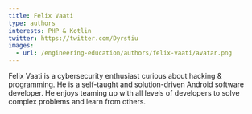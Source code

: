 ```yaml
---
title: Felix Vaati
type: authors
interests: PHP & Kotlin
twitter: https://twitter.com/Dyrstiu
images:
  - url: /engineering-education/authors/felix-vaati/avatar.png 
---
```

Felix Vaati  is a cybersecurity enthusiast curious about hacking & programming. He is a self-taught and solution-driven Android software developer. He enjoys teaming up with all levels of developers to solve complex problems and learn from others.
